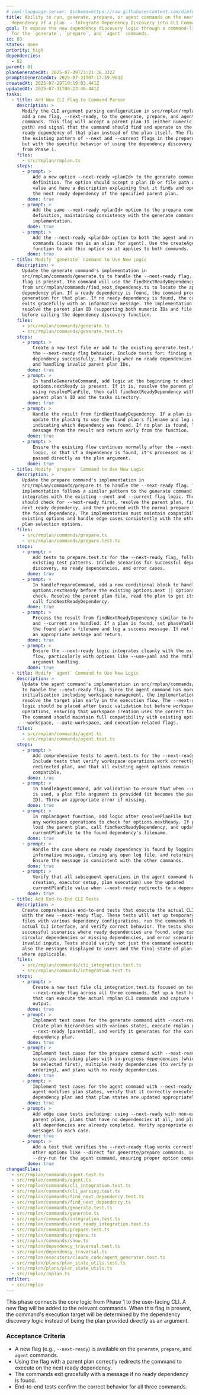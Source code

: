 ```yaml
---
# yaml-language-server: $schema=https://raw.githubusercontent.com/dimfeld/llmutils/main/schema/rmplan-plan-schema.json
title: Ability to run, generate, prepare, or agent commands on the next ready
  dependency of a plan. - Integrate Dependency Discovery into CLI Commands
goal: To expose the new dependency discovery logic through a command-line flag
  for the `generate`, `prepare`, and `agent` commands.
id: 83
status: done
priority: high
dependencies:
  - 82
parent: 81
planGeneratedAt: 2025-07-29T23:21:36.332Z
promptsGeneratedAt: 2025-07-31T07:17:59.983Z
createdAt: 2025-07-29T19:19:03.441Z
updatedAt: 2025-07-31T08:23:46.441Z
tasks:
  - title: Add New CLI Flag to Command Parser
    description: >
      Modify the CLI argument parsing configuration in src/rmplan/rmplan.ts to
      add a new flag, --next-ready, to the generate, prepare, and agent
      commands. This flag will accept a parent plan ID (either numeric or file
      path) and signal that the command should find and operate on the next
      ready dependency of that plan instead of the plan itself. The flag follows
      the existing pattern of --next and --current flags in the prepare command,
      but with the specific behavior of using the dependency discovery logic
      from Phase 1.
    files:
      - src/rmplan/rmplan.ts
    steps:
      - prompt: >
          Add a new option --next-ready <planId> to the generate command
          definition. The option should accept a plan ID or file path as its
          value and have a description explaining that it finds and operates on
          the next ready dependency of the specified parent plan.
        done: true
      - prompt: >
          Add the same --next-ready <planId> option to the prepare command
          definition, maintaining consistency with the generate command's
          implementation.
        done: true
      - prompt: >
          Add the --next-ready <planId> option to both the agent and run
          commands (since run is an alias for agent). Use the createAgentCommand
          function to add this option so it applies to both commands.
        done: true
  - title: Modify `generate` Command to Use New Logic
    description: >
      Update the generate command's implementation in
      src/rmplan/commands/generate.ts to handle the --next-ready flag. When this
      flag is present, the command will use the findNextReadyDependency function
      from src/rmplan/commands/find_next_dependency.ts to locate the appropriate
      dependency plan. If a ready dependency is found, the command proceeds with
      generation for that plan. If no ready dependency is found, the command
      exits gracefully with an informative message. The implementation should
      resolve the parent plan ID (supporting both numeric IDs and file paths)
      before calling the dependency discovery function.
    files:
      - src/rmplan/commands/generate.ts
      - src/rmplan/commands/generate.test.ts
    steps:
      - prompt: >
          Create a new test file or add to the existing generate.test.ts to test
          the --next-ready flag behavior. Include tests for: finding a ready
          dependency successfully, handling when no ready dependencies exist,
          and handling invalid parent plan IDs.
        done: true
      - prompt: >
          In handleGenerateCommand, add logic at the beginning to check if
          options.nextReady is present. If it is, resolve the parent plan file
          using resolvePlanFile, then call findNextReadyDependency with the
          parent plan's ID and the tasks directory.
        done: true
      - prompt: >
          Handle the result from findNextReadyDependency. If a plan is found,
          update the planArg to use the found plan's filename and log a message
          indicating which dependency was found. If no plan is found, log the
          message from the result and return early from the function.
        done: true
      - prompt: >
          Ensure the existing flow continues normally after the --next-ready
          logic, so that if a dependency is found, it's processed as if it was
          passed directly as the plan argument.
        done: true
  - title: Modify `prepare` Command to Use New Logic
    description: >
      Update the prepare command's implementation in
      src/rmplan/commands/prepare.ts to handle the --next-ready flag. The
      implementation follows a similar pattern to the generate command but
      integrates with the existing --next and --current flag logic. The command
      should check for --next-ready first, resolve the parent plan, find its
      next ready dependency, and then proceed with the normal prepare flow for
      the found dependency. The implementation must maintain compatibility with
      existing options and handle edge cases consistently with the other dynamic
      plan selection options.
    files:
      - src/rmplan/commands/prepare.ts
      - src/rmplan/commands/prepare.test.ts
    steps:
      - prompt: >
          Add tests to prepare.test.ts for the --next-ready flag, following the
          existing test patterns. Include scenarios for successful dependency
          discovery, no ready dependencies, and error cases.
        done: true
      - prompt: >
          In handlePrepareCommand, add a new conditional block to handle
          options.nextReady before the existing options.next || options.current
          check. Resolve the parent plan file, read the plan to get its ID, and
          call findNextReadyDependency.
        done: true
      - prompt: >
          Process the result from findNextReadyDependency similar to how --next
          and --current are handled. If a plan is found, set phaseYamlFile to
          the found plan's filename and log a success message. If not found, log
          an appropriate message and return.
        done: true
      - prompt: >
          Ensure the --next-ready logic integrates cleanly with the existing
          flow, particularly with options like --use-yaml and the rmfilter
          argument handling.
        done: true
  - title: Modify `agent` Command to Use New Logic
    description: >
      Update the agent command's implementation in src/rmplan/commands/agent.ts
      to handle the --next-ready flag. Since the agent command has more complex
      initialization including workspace management, the implementation needs to
      resolve the target plan early in the execution flow. The --next-ready
      logic should be placed after basic validation but before workspace
      operations, ensuring that workspace creation uses the correct target plan.
      The command should maintain full compatibility with existing options like
      --workspace, --auto-workspace, and execution-related flags.
    files:
      - src/rmplan/commands/agent.ts
      - src/rmplan/commands/agent.test.ts
    steps:
      - prompt: >
          Add comprehensive tests to agent.test.ts for the --next-ready flag.
          Include tests that verify workspace operations work correctly with the
          redirected plan, and that all existing agent options remain
          compatible.
        done: true
      - prompt: >
          In handleAgentCommand, add validation to ensure that when --next-ready
          is used, a plan file argument is provided (it becomes the parent plan
          ID). Throw an appropriate error if missing.
        done: true
      - prompt: >
          In rmplanAgent function, add logic after resolvePlanFile but before
          any workspace operations to check for options.nextReady. If present,
          load the parent plan, call findNextReadyDependency, and update
          currentPlanFile to the found dependency's filename.
        done: true
      - prompt: >
          Handle the case where no ready dependency is found by logging an
          informative message, closing any open log file, and returning early.
          Ensure the message is consistent with the other commands.
        done: true
      - prompt: >
          Verify that all subsequent operations in the agent command (workspace
          creation, executor setup, plan execution) use the updated
          currentPlanFile value when --next-ready redirects to a dependency.
        done: true
  - title: Add End-to-End CLI Tests
    description: >
      Create comprehensive end-to-end tests that execute the actual CLI commands
      with the new --next-ready flag. These tests will set up temporary plan
      files with various dependency configurations, run the commands through the
      actual CLI interface, and verify correct behavior. The tests should cover
      successful scenarios where ready dependencies are found, edge cases like
      circular dependencies or missing dependencies, and error scenarios with
      invalid inputs. Tests should verify not just the command execution but
      also the messages displayed to users and the final state of plan files
      where applicable.
    files:
      - src/rmplan/commands/cli_integration.test.ts
      - src/rmplan/commands/integration.test.ts
    steps:
      - prompt: >
          Create a new test file cli_integration.test.ts focused on testing the
          --next-ready flag across all three commands. Set up a test harness
          that can execute the actual rmplan CLI commands and capture their
          output.
        done: true
      - prompt: >
          Implement test cases for the generate command with --next-ready.
          Create plan hierarchies with various states, execute rmplan generate
          --next-ready [parentId], and verify it generates for the correct
          dependency plan.
        done: true
      - prompt: >
          Implement test cases for the prepare command with --next-ready. Test
          scenarios including plans with in-progress dependencies (which should
          be selected first), multiple ready dependencies (to verify priority
          ordering), and plans with no ready dependencies.
        done: true
      - prompt: >
          Implement test cases for the agent command with --next-ready. Since
          agent modifies plan states, verify that it correctly executes on the
          dependency plan and that plan states are updated appropriately.
        done: true
      - prompt: >
          Add edge case tests including: using --next-ready with non-existent
          parent plans, plans that have no dependencies at all, and plans where
          all dependencies are already completed. Verify appropriate error
          messages in each case.
        done: true
      - prompt: >
          Add a test that verifies the --next-ready flag works correctly with
          other options like --direct for generate/prepare commands, and
          --dry-run for the agent command, ensuring proper option composition.
        done: true
changedFiles:
  - src/rmplan/commands/agent.test.ts
  - src/rmplan/commands/agent.ts
  - src/rmplan/commands/cli_integration.test.ts
  - src/rmplan/commands/cli_parsing.test.ts
  - src/rmplan/commands/find_next_dependency.test.ts
  - src/rmplan/commands/find_next_dependency.ts
  - src/rmplan/commands/generate.test.ts
  - src/rmplan/commands/generate.ts
  - src/rmplan/commands/integration.test.ts
  - src/rmplan/commands/next_ready_integration.test.ts
  - src/rmplan/commands/prepare.test.ts
  - src/rmplan/commands/prepare.ts
  - src/rmplan/commands/show.ts
  - src/rmplan/dependency_traversal.test.ts
  - src/rmplan/dependency_traversal.ts
  - src/rmplan/executors/claude_code/agent_generator.test.ts
  - src/rmplan/plans/plan_state_utils.test.ts
  - src/rmplan/plans/plan_state_utils.ts
  - src/rmplan/rmplan.ts
rmfilter:
  - src/rmplan
---
```


This phase connects the core logic from Phase 1 to the user-facing CLI. A new flag will be added to the relevant commands. When this flag is present, the command's execution target will be determined by the dependency discovery logic instead of being the plan provided directly as an argument.

### Acceptance Criteria
- A new flag (e.g., `--next-ready`) is available on the `generate`, `prepare`, and `agent` commands.
- Using the flag with a parent plan correctly redirects the command to execute on the next ready dependency.
- The commands exit gracefully with a message if no ready dependency is found.
- End-to-end tests confirm the correct behavior for all three commands.
